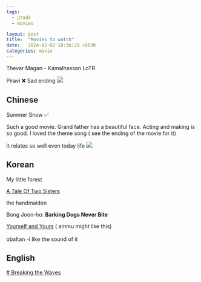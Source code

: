 ```yaml
---
tags:
  - 🎯todo
  - movies

layout: post
title:  "Movies to watch"
date:   2024-02-02 18:36:29 +0530
categories: movie
---
```

Thevar Magan - Kamalhassan
LoTR

Piravi ❌ Sad ending
![](https://www.youtube.com/watch?v=qm6Z5opVUE0)

## Chinese

Summer Snow ✅

Such a good movie. Grand father has a beautiful face. 
Acting and making is so good.
I loved the theme song ( see the ending of the movie for it)

It relates so well even today life
![](https://www.youtube.com/watch?v=jBcJywQj7TM)


## Korean

My little forest

[A Tale Of Two Sisters](https://www.youtube.com/watch?v=O6or68J-KRA)

the handmaiden 

Bong Joon-ho: **Barking Dogs Never Bite**

[Yourself and Yours](https://www.youtube.com/watch?v=d60NQPOnBFg) ( ammu might like this)\
\
obaltan -i like the sound of it


## English
[# Breaking the Waves](https://www.youtube.com/watch?v=PZxGW0rOFus)
